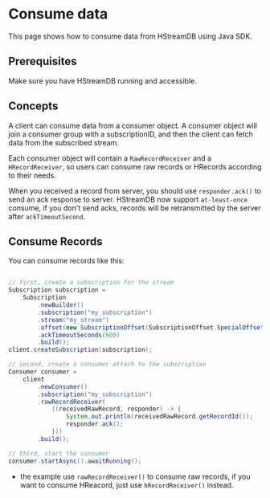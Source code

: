 # Consume data

This page shows how to consume data from HStreamDB using Java SDK.

## Prerequisites

Make sure you have HStreamDB running and accessible.

## Concepts

A client can consume data from a consumer object. A consumer object will join a
consumer group with a subscriptionID, and then the client can fetch data from
the subscribed stream.

Each consumer object will contain a `RawRecordReceiver` and a `HRecordReceiver`,
so users can consume raw records or HRecords according to their needs.

When you received a record from server, you should use `responder.ack()` to send
an ack response to server. HStreamDB now support `at-least-once` consume, if you
don't send acks, records will be retransmitted by the server after
`ackTimeoutSecond`.

## Consume Records

You can consume records like this:

```java

// first, create a subscription for the stream
Subscription subscription =
    Subscription
        .newBuilder()
        .subscription("my_subscription")
        .stream("my_stream")
        .offset(new SubscriptionOffset(SubscriptionOffset.SpecialOffset.LATEST))
        .ackTimeoutSeconds(600)
        .build();
client.createSubscription(subscription);

// second, create a consumer attach to the subscription
Consumer consumer =
    client
        .newConsumer()
        .subscription("my_subscription")
        .rawRecordReceiver(
            ((receivedRawRecord, responder) -> {
                System.out.println(receivedRawRecord.getRecordId());
                responder.ack();
            }))
        .build();

// third, start the consumer
consumer.startAsync().awaitRunning();

```

- the example use `rawRecordReceiver()` to consume raw records, if you want to
  consume HReacord, just use `hRecordReceiver()` instead.
